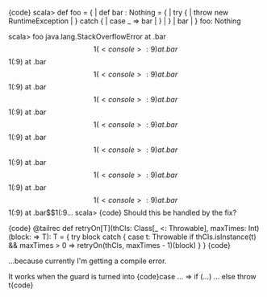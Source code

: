 {code}
scala> def foo = {
     |   def bar : Nothing = {
     |     try {
     |  throw new RuntimeException 
     |     } catch {
     |         case _ => bar
     |    }
     |   }
     |   bar
     | }
foo: Nothing

scala> foo
java.lang.StackOverflowError
	at .bar$$1(<console>:9)
	at .bar$$1(<console>:9)
	at .bar$$1(<console>:9)
	at .bar$$1(<console>:9)
	at .bar$$1(<console>:9)
	at .bar$$1(<console>:9)
	at .bar$$1(<console>:9)
	at .bar$$1(<console>:9)
	at .bar$$1(<console>:9)
	at .bar$$1(<console>:9)
	at .bar$$1(<console>:9)
	at .bar$$1(<console>:9)
	at .bar$$1(<console>:9)
	at .bar$$1(<console>:9)
	at .bar$$1(<console>:9...
scala> 
{code}
Should this be handled by the fix?

{code}
  @tailrec
  def retryOn[T](thCls: Class[_ <: Throwable], maxTimes: Int)(block: => T): T = {
    try block
    catch {
      case t: Throwable if thCls.isInstance(t) && maxTimes > 0 =>
        retryOn(thCls, maxTimes - 1)(block)
    }
  }
{code}

...because currently I'm getting a compile error.

It works when the guard is turned into {code}case ... => if (...) ... else throw t{code}
